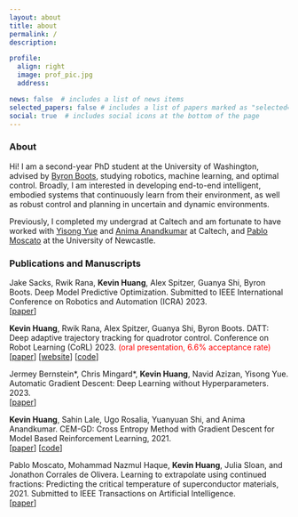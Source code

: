 ```yaml
---
layout: about
title: about
permalink: /
description: 

profile:
  align: right
  image: prof_pic.jpg
  address:

news: false  # includes a list of news items
selected_papers: false # includes a list of papers marked as "selected={true}"
social: true  # includes social icons at the bottom of the page
---
```


### About

Hi! I am a second-year PhD student at the University of Washington, advised by [Byron Boots](https://homes.cs.washington.edu/~bboots/), studying robotics, machine learning, and optimal control. Broadly, I am interested in developing end-to-end intelligent, embodied systems that continuously learn from their environment, as well as robust control and planning in uncertain and dynamic environments.  


Previously, I completed my undergrad at Caltech and am fortunate to have worked with [Yisong Yue](http://www.yisongyue.com/) and [Anima Anandkumar](http://tensorlab.cms.caltech.edu/users/anima/) at Caltech, and [Pablo Moscato](https://www.newcastle.edu.au/profile/pablo-moscato) at the University of Newcastle.

<div class="clearfix"></div>

### Publications and Manuscripts

Jake Sacks, Rwik Rana, **Kevin Huang**, Alex Spitzer, Guanya Shi, Byron Boots. Deep Model Predictive Optimization. Submitted to IEEE International Conference on Robotics and Automation (ICRA) 2023. \
\[[paper](https://arxiv.org/abs/2310.04590)\]

**Kevin Huang**, Rwik Rana, Alex Spitzer, Guanya Shi, Byron Boots. DATT: Deep adaptive trajectory tracking for quadrotor control. Conference on Robot Learning (CoRL) 2023. <span style="color:red">(oral presentation, 6.6% acceptance rate)</span> \
\[[paper](https://arxiv.org/abs/2310.09053)\] \[[website](https://sites.google.com/view/deep-adaptive-traj-tracking)\] \[[code](https://github.com/KevinHuang8/DATT)\] 

Jermey Bernstein\*, Chris Mingard\*, **Kevin Huang**, Navid Azizan, Yisong Yue. Automatic Gradient Descent: Deep Learning without Hyperparameters. 2023. \
\[[paper](https://arxiv.org/abs/2304.05187)\]

**Kevin Huang**, Sahin Lale, Ugo Rosalia, Yuanyuan Shi, and Anima Anandkumar. CEM-GD: Cross Entropy Method with Gradient Descent for Model Based Reinforcement Learning, 2021. \
\[[paper](https://arxiv.org/abs/2112.07746)\] \[[code](https://github.com/KevinHuang8/CEM-GD)\]

Pablo Moscato, Mohammad Nazmul Haque, **Kevin Huang**, Julia Sloan, and Jonathon Corrales de Olivera. Learning to extrapolate using continued fractions: Predicting the critical temperature of superconductor materials, 2021. Submitted to IEEE Transactions on Artificial Intelligence. \
\[[paper](https://arxiv.org/abs/2012.03774)\]